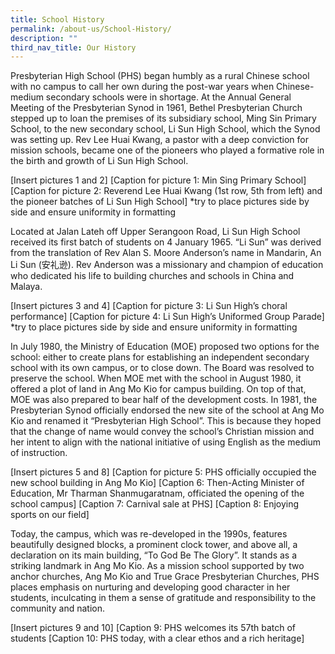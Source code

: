 ```yaml
---
title: School History
permalink: /about-us/School-History/
description: ""
third_nav_title: Our History
---
```

Presbyterian High School (PHS) began humbly as a rural Chinese school with no campus to call her own during the post-war years when Chinese-medium secondary schools were in shortage. At the Annual General Meeting of the Presbyterian Synod in 1961, Bethel Presbyterian Church stepped up to loan the premises of its subsidiary school, Ming Sin Primary School, to the new secondary school, Li Sun High School, which the Synod was setting up. Rev Lee Huai Kwang, a pastor with a deep conviction for mission schools, became one of the pioneers who played a formative role in the birth and growth of Li Sun High School.

[Insert pictures 1 and 2] 
[Caption for picture 1: Min Sing Primary School] 
[Caption for picture 2: Reverend Lee Huai Kwang (1st row, 5th from left) and the pioneer batches of Li Sun High School] 
*try to place pictures side by side and ensure uniformity in formatting

Located at Jalan Lateh off Upper Serangoon Road, Li Sun High School received its first batch of students on 4 January 1965. “Li Sun” was derived from the translation of Rev Alan S. Moore Anderson’s name in Mandarin, An Li Sun (安礼逊). Rev Anderson was a missionary and champion of education who dedicated his life to building churches and schools in China and Malaya.

[Insert pictures 3 and 4]
[Caption for picture 3: Li Sun High’s choral performance]
[Caption for picture 4: Li Sun High’s Uniformed Group Parade]
*try to place pictures side by side and ensure uniformity in formatting

In July 1980, the Ministry of Education (MOE) proposed two options for the school: either to create plans for establishing an independent secondary school with its own campus, or to close down. The Board was resolved to preserve the school. When MOE met with the school in August 1980, it offered a plot of land in Ang Mo Kio for campus building. On top of that, MOE was also prepared to bear half of the development costs. In 1981, the Presbyterian Synod officially endorsed the new site of the school at Ang Mo Kio and renamed it “Presbyterian High School”. This is because they hoped that the change of name would convey the school’s Christian mission and her intent to align with the national initiative of using English as the medium of instruction.

[Insert pictures 5 and 8]
[Caption for picture 5: PHS officially occupied the new school building in Ang Mo Kio]
[Caption 6: Then-Acting Minister of Education, Mr Tharman Shanmugaratnam, officiated the opening of the school campus]
[Caption 7: Carnival sale at PHS]
[Caption 8: Enjoying sports on our field]


Today, the campus, which was re-developed in the 1990s, features beautifully designed blocks, a prominent clock tower, and above all, a declaration on its main building, “To God Be The Glory”. It stands as a striking landmark in Ang Mo Kio. As a mission school supported by two anchor churches, Ang Mo Kio and True Grace Presbyterian Churches, PHS places emphasis on nurturing and developing good character in her students, inculcating in them a sense of gratitude and responsibility to the community and nation.

[Insert pictures 9 and 10]
[Caption 9: PHS welcomes its 57th batch of students
[Caption 10: PHS today, with a clear ethos and a rich heritage]
